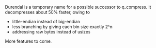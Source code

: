 Durendal is a temporary name for a possible successor to q_compress.
It decompresses about 50% faster, owing to
* little-endian instead of big-endian
* less branching by giving each bin size exactly 2^n
* addressing raw bytes instead of usizes

More features to come.